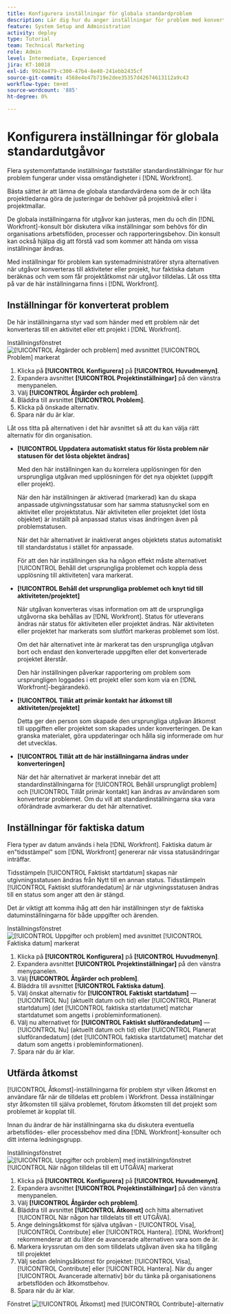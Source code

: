 ```yaml
---
title: Konfigurera inställningar för globala standardproblem
description: Lär dig hur du anger inställningar för problem med konverterade utgåvor, faktiska datum och åtkomst till utgåvor.
feature: System Setup and Administration
activity: deploy
type: Tutorial
team: Technical Marketing
role: Admin
level: Intermediate, Experienced
jira: KT-10018
exl-id: 9924e479-c300-47b4-8e40-241ebb2435cf
source-git-commit: 4568e4e47b719e2dee35357d42674613112a9c43
workflow-type: tm+mt
source-wordcount: '885'
ht-degree: 0%

---
```


# Konfigurera inställningar för globala standardutgåvor

Flera systemomfattande inställningar fastställer standardinställningar för hur problem fungerar under vissa omständigheter i [!DNL Workfront].

Bästa sättet är att lämna de globala standardvärdena som de är och låta projektledarna göra de justeringar de behöver på projektnivå eller i projektmallar.

De globala inställningarna för utgåvor kan justeras, men du och din [!DNL Workfront]-konsult bör diskutera vilka inställningar som behövs för din organisations arbetsflöden, processer och rapporteringsbehov. Din konsult kan också hjälpa dig att förstå vad som kommer att hända om vissa inställningar ändras.

Med inställningar för problem kan systemadministratörer styra alternativen när utgåvor konverteras till aktiviteter eller projekt, hur faktiska datum beräknas och vem som får projektåtkomst när utgåvor tilldelas. Låt oss titta på var de här inställningarna finns i [!DNL Workfront].

## Inställningar för konverterat problem

De här inställningarna styr vad som händer med ett problem när det konverteras till en aktivitet eller ett projekt i [!DNL Workfront].

Inställningsfönstret ![[!UICONTROL Åtgärder och problem] med avsnittet [!UICONTROL Problem] markerat](assets/admin-fund-issue-prefs-converting.png)

1. Klicka på **[!UICONTROL Konfigurera]** på **[!UICONTROL Huvudmenyn]**.
1. Expandera avsnittet **[!UICONTROL Projektinställningar]** på den vänstra menypanelen.
1. Välj **[!UICONTROL Åtgärder och problem]**.
1. Bläddra till avsnittet **[!UICONTROL Problem]**.
1. Klicka på önskade alternativ.
1. Spara när du är klar.

Låt oss titta på alternativen i det här avsnittet så att du kan välja rätt alternativ för din organisation.

* **[!UICONTROL Uppdatera automatiskt status för lösta problem när statusen för det lösta objektet ändras]**

  Med den här inställningen kan du korrelera upplösningen för den ursprungliga utgåvan med upplösningen för det nya objektet (uppgift eller projekt).

  När den här inställningen är aktiverad (markerad) kan du skapa anpassade utgivningsstatusar som har samma statusnyckel som en aktivitet eller projektstatus. När aktiviteten eller projektet (det lösta objektet) är inställt på anpassad status visas ändringen även på problemstatusen.

  När det här alternativet är inaktiverat anges objektets status automatiskt till standardstatus i stället för anpassade.

  För att den här inställningen ska ha någon effekt måste alternativet [!UICONTROL Behåll det ursprungliga problemet och koppla dess upplösning till aktiviteten] vara markerat.

* **[!UICONTROL Behåll det ursprungliga problemet och knyt tid till aktiviteten/projektet]**

  När utgåvan konverteras visas information om att de ursprungliga utgåvorna ska behållas av [!DNL Workfront]. Status för utleverans ändras när status för aktiviteten eller projektet ändras. När aktiviteten eller projektet har markerats som slutfört markeras problemet som löst.

  Om det här alternativet inte är markerat tas den ursprungliga utgåvan bort och endast den konverterade uppgiften eller det konverterade projektet återstår.

  Den här inställningen påverkar rapportering om problem som ursprungligen loggades i ett projekt eller som kom via en [!DNL Workfront]-begärandekö.

* **[!UICONTROL Tillåt att primär kontakt har åtkomst till aktiviteten/projektet]**

  Detta ger den person som skapade den ursprungliga utgåvan åtkomst till uppgiften eller projektet som skapades under konverteringen. De kan granska materialet, göra uppdateringar och hålla sig informerade om hur det utvecklas.

* **[!UICONTROL Tillåt att de här inställningarna ändras under konverteringen]**

  När det här alternativet är markerat innebär det att standardinställningarna för [!UICONTROL Behåll ursprungligt problem] och [!UICONTROL Tillåt primär kontakt] kan ändras av användaren som konverterar problemet. Om du vill att standardinställningarna ska vara oförändrade avmarkerar du det här alternativet.

<!--
learn more URLs
Configure system-wide task and issue preferences
Issue statuses
Create and customize system-wide statuses
-->

## Inställningar för faktiska datum

Flera typer av datum används i hela [!DNL Workfront]. Faktiska datum är en&quot;tidsstämpel&quot; som [!DNL Workfront] genererar när vissa statusändringar inträffar.

Tidsstämpeln [!UICONTROL Faktiskt startdatum] skapas när utgivningsstatusen ändras från Nytt till en annan status. Tidsstämpeln [!UICONTROL Faktiskt slutförandedatum] är när utgivningsstatusen ändras till en status som anger att den är stängd.

Det är viktigt att komma ihåg att den här inställningen styr de faktiska datuminställningarna för både uppgifter och ärenden.

Inställningsfönstret ![[!UICONTROL Uppgifter och problem] med avsnittet [!UICONTROL Faktiska datum] markerat](assets/admin-fund-issue-prefs-actual-dates.png)

1. Klicka på **[!UICONTROL Konfigurera]** på **[!UICONTROL Huvudmenyn]**.
1. Expandera avsnittet **[!UICONTROL Projektinställningar]** på den vänstra menypanelen.
1. Välj **[!UICONTROL Åtgärder och problem]**.
1. Bläddra till avsnittet **[!UICONTROL Faktiska datum]**.
1. Välj önskat alternativ för **[!UICONTROL Faktiskt startdatum]** — [!UICONTROL Nu] (aktuellt datum och tid) eller [!UICONTROL Planerat startdatum] (det [!UICONTROL faktiska startdatumet] matchar startdatumet som angetts i probleminformationen).
1. Välj nu alternativet för **[!UICONTROL Faktiskt slutförandedatum]** — [!UICONTROL Nu] (aktuellt datum och tid) eller [!UICONTROL Planerat slutförandedatum] (det [!UICONTROL faktiska startdatumet] matchar det datum som angetts i probleminformationen).
1. Spara när du är klar.


<!--
learn more URLs
Definitions for the project, task, and issue dates within Workfront
Configure system-wide task and issue preferences
-->

## Utfärda åtkomst

[!UICONTROL Åtkomst]-inställningarna för problem styr vilken åtkomst en användare får när de tilldelas ett problem i Workfront. Dessa inställningar styr åtkomsten till själva problemet, förutom åtkomsten till det projekt som problemet är kopplat till.

Innan du ändrar de här inställningarna ska du diskutera eventuella arbetsflödes- eller processbehov med dina [!DNL Workfront]-konsulter och ditt interna ledningsgrupp.

Inställningsfönstret ![[!UICONTROL Uppgifter och problem] med inställningsfönstret [!UICONTROL När någon tilldelas till ett UTGÅVA] markerat](assets/admin-fund-issue-prefs-access-1.png)

1. Klicka på **[!UICONTROL Konfigurera]** på **[!UICONTROL Huvudmenyn]**.
1. Expandera avsnittet **[!UICONTROL Projektinställningar]** på den vänstra menypanelen.
1. Välj **[!UICONTROL Åtgärder och problem]**.
1. Bläddra till avsnittet **[!UICONTROL Åtkomst]** och hitta alternativet [!UICONTROL När någon har tilldelats till ett UTGÅVA].
1. Ange delningsåtkomst för själva utgåvan - [!UICONTROL Visa], [!UICONTROL Contribute] eller [!UICONTROL Hantera]. [!DNL Workfront] rekommenderar att du låter de avancerade alternativen vara som de är.
1. Markera kryssrutan om den som tilldelats utgåvan även ska ha tillgång till projektet
1. Välj sedan delningsåtkomst för projektet: [!UICONTROL Visa], [!UICONTROL Contribute] eller [!UICONTROL Hantera]. När du anger [!UICONTROL Avancerade alternativ] bör du tänka på organisationens arbetsflöden och åtkomstbehov.
1. Spara när du är klar.

Fönstret ![[!UICONTROL Åtkomst] med [!UICONTROL Contribute]-alternativ](assets/admin-fund-issue-prefs-access-2.png)

<!--
learn more URLs
Configure system-wide task and issue preferences
Grant access to issues
-->

